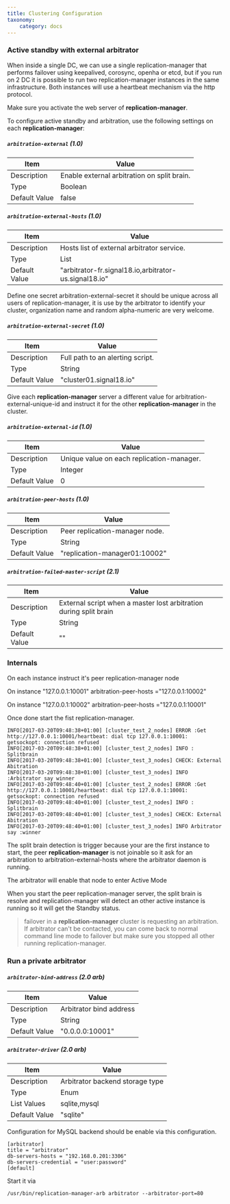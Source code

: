 ```yaml
---
title: Clustering Configuration
taxonomy:
    category: docs
---
```


### Active standby with external arbitrator

When inside a single DC, we can use a single replication-manager that performs failover using keepalived, corosync, openha or etcd, but if you run on 2 DC it is possible to run two replication-manager instances in the same infrastructure. Both instances will use a heartbeat mechanism via the http protocol.

Make sure you activate the web server of **replication-manager**.


To configure active standby and arbitration, use the following settings on each **replication-manager**:

##### `arbitration-external` (1.0)

| Item | Value |
| ---- | ----- |
| Description | Enable external arbitration on split brain. |
| Type | Boolean |
| Default Value | false |  

##### `arbitration-external-hosts` (1.0)

| Item | Value |
| ---- | ----- |
| Description | Hosts list of external arbitrator service. |
| Type | List |
| Default Value | "arbitrator-fr.signal18.io,arbitrator-us.signal18.io" |  

Define one secret arbitration-external-secret it should be unique across all users of replication-manager, it is use by the arbitrator to identify your cluster, organization name and random alpha-numeric are very welcome.

##### `arbitration-external-secret` (1.0)

| Item | Value |
| ---- | ----- |
| Description | Full path to an alerting script. |
| Type | String |
| Default Value | "cluster01.signal18.io" |  


Give each **replication-manager** server a  different value for arbitration-external-unique-id and instruct it for the other **replication-manager** in the cluster.

##### `arbitration-external-id` (1.0)

| Item | Value |
| ---- | ----- |
| Description | Unique value on each replication-manager. |
| Type | Integer |
| Default Value | 0 |  


##### `arbitration-peer-hosts` (1.0)

| Item | Value |
| ---- | ----- |
| Description | Peer replication-manager node. |
| Type | String |
| Default Value | "replication-manager01:10002" |  

##### `arbitration-failed-master-script` (2.1)

Item | Value |
| ---- | ----- |
| Description | External script when a master lost arbitration during split brain |
| Type | String |
| Default Value | "" |  

### Internals

On each instance instruct it's peer replication-manager node

On instance "127.0.0.1:10001"
arbitration-peer-hosts ="127.0.0.1:10002"

On instance "127.0.0.1:10002"
arbitration-peer-hosts ="127.0.0.1:10001"    

Once done start the fist replication-manager.
```
INFO[2017-03-20T09:48:38+01:00] [cluster_test_2_nodes] ERROR :Get http://127.0.0.1:10001/heartbeat: dial tcp 127.0.0.1:10001: getsockopt: connection refused
INFO[2017-03-20T09:48:38+01:00] [cluster_test_2_nodes] INFO : Splitbrain     
INFO[2017-03-20T09:48:38+01:00] [cluster_test_3_nodes] CHECK: External Abitration
INFO[2017-03-20T09:48:38+01:00] [cluster_test_3_nodes] INFO :Arbitrator say winner
INFO[2017-03-20T09:48:40+01:00] [cluster_test_2_nodes] ERROR :Get http://127.0.0.1:10001/heartbeat: dial tcp 127.0.0.1:10001: getsockopt: connection refused
INFO[2017-03-20T09:48:40+01:00] [cluster_test_2_nodes] INFO : Splitbrain     
INFO[2017-03-20T09:48:40+01:00] [cluster_test_3_nodes] CHECK: External Abitration
INFO[2017-03-20T09:48:40+01:00] [cluster_test_3_nodes] INFO Arbitrator say :winner
```

The split brain detection is trigger because your are the first instance to start, the peer **replication-manager** is not joinable so it ask for an arbitration to arbitration-external-hosts where the arbitrator daemon is running.

The arbitrator will enable that node to enter Active Mode  

When you start the peer replication-manager server, the split brain is resolve and replication-manager will detect an other active instance is running so it will get the Standby status.

>failover in a **replication-manager** cluster is requesting an arbitration. If arbitrator can't be contacted, you can come back to normal command line mode to failover but make sure you stopped all other running replication-manager.

### Run a private arbitrator

##### `arbitrator-bind-address` (2.0 arb)

| Item | Value |
| ---- | ----- |
| Description | Arbitrator bind address  |
| Type | String |
| Default Value | "0.0.0.0:10001" |  

##### `arbitrator-driver` (2.0 arb)

| Item | Value |
| ---- | ----- |
| Description | Arbitrator backend storage type|
| Type | Enum |
| List Values | sqlite,mysql |
| Default Value | "sqlite" |  




Configuration for MySQL backend should be enable via this configuration.

```
[arbitrator]
title = "arbitrator"  
db-servers-hosts = "192.168.0.201:3306"
db-servers-credential = "user:password"
[default]
```

Start it via

```
/usr/bin/replication-manager-arb arbitrator --arbitrator-port=80
```
